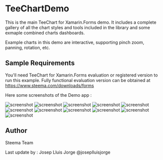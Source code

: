 TeeChartDemo
============

This is the main TeeChart for Xamarin.Forms demo. It includes a complete gallery of all the chart styles and tools included in the library and some exmaple combined charts dashboards.

Example charts in this demo are interactive, supporting pinch zoom, panning, rotation, etc.

## Sample Requirements

You'll need TeeChart for Xamarin.Forms evaluation or registered version to run this example. Fully functional evaluation version can be obtained at https://www.steema.com/downloads/forms

Here some screenshots of the Demo app :

![screenshot](https://github.com/Steema/teechart-xamarin-forms-samples/blob/master/TeeChartDemo/Screenshots/image1.PNG?raw=true "Xamarin.Forms")
![screenshot](https://github.com/Steema/teechart-xamarin-forms-samples/blob/master/TeeChartDemo/Screenshots/image2.PNG?raw=true "Xamarin.Forms")
![screenshot](https://github.com/Steema/teechart-xamarin-forms-samples/blob/master/TeeChartDemo/Screenshots/image3.PNG?raw=true "Xamarin.Forms")
![screenshot](https://github.com/Steema/teechart-xamarin-forms-samples/blob/master/TeeChartDemo/Screenshots/image4.PNG?raw=true "Xamarin.Forms")
![screenshot](https://github.com/Steema/teechart-xamarin-forms-samples/blob/master/TeeChartDemo/Screenshots/image5.PNG?raw=true "Xamarin.Forms")
![screenshot](https://github.com/Steema/teechart-xamarin-forms-samples/blob/master/TeeChartDemo/Screenshots/image6.PNG?raw=true "Xamarin.Forms")
![screenshot](https://github.com/Steema/teechart-xamarin-forms-samples/blob/master/TeeChartDemo/Screenshots/image7.PNG?raw=true "Xamarin.Forms")
![screenshot](https://github.com/Steema/teechart-xamarin-forms-samples/blob/master/TeeChartDemo/Screenshots/image8.PNG?raw=true "Xamarin.Forms")
![screenshot](https://github.com/Steema/teechart-xamarin-forms-samples/blob/master/TeeChartDemo/Screenshots/image9.PNG?raw=true "Xamarin.Forms")
![screenshot](https://github.com/Steema/teechart-xamarin-forms-samples/blob/master/TeeChartDemo/Screenshots/image10.PNG?raw=true "Xamarin.Forms")
![screenshot](https://github.com/Steema/teechart-xamarin-forms-samples/blob/master/TeeChartDemo/Screenshots/image11.PNG?raw=true "Xamarin.Forms")

Author
------
Steema Team

Last update by : 
Josep Lluis Jorge 
@joseplluisjorge
